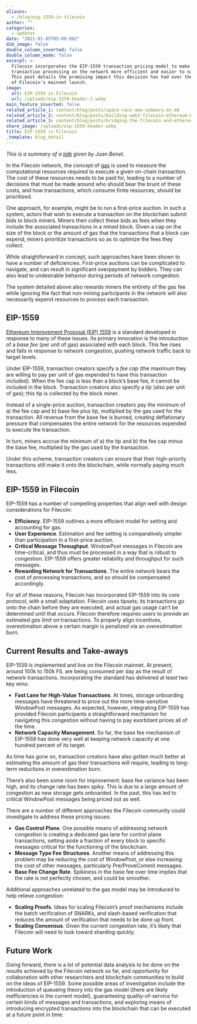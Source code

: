 ```yaml
---
aliases:
  - /blog/eip-1559-in-filecoin
author: ""
categories:
  - updates
date: "2021-01-05T05:00:00Z"
dim_image: false
double_column_inverted: false
double_column_mode: false
excerpt: >-
  Filecoin incorporates the EIP-1559 transaction pricing model to make
  transaction processing on the network more efficient and easier to navigate.
  This post details the promising impact this decision has had over the course
  of Filecoin's mainnet launch.
image:
  alt: EIP-1559 in Filecoin
  url: /uploads/eip-1559-header-1.webp
main_feature_inverted: false
related_article_1: content/blog/posts/space-race-ama-summary.en.md
related_article_2: content/blog/posts/building-web3-filecoin-ethereum-better-together.en.md
related_article_3: content/blog/posts/bridging-the-filecoin-and-ethereum-communities.en.md
share_image: /uploads/eip-1559-header.webp
title: EIP-1559 in Filecoin
_template: blog_detail
---
```


_This is a summary of a_ [_talk_](https://www.youtube.com/watch?v=ABhyJXxTnJY&feature=youtu.be) _given by Juan Benet._

In the Filecoin network, the concept of [gas](https://filecoin.io/blog/filecoin-features-gas-fees/) is used to measure the computational resources required to execute a given on-chain transaction. The cost of these resources needs to be paid for, leading to a number of decisions that must be made around who should bear the brunt of these costs, and how transactions, which consume finite resources, should be prioritized.

One approach, for example, might be to run a first-price auction. In such a system, actors that wish to execute a transaction on the blockchain submit bids to block miners. Miners then collect these bids as fees when they include the associated transactions in a mined block. Given a cap on the size of the block or the amount of gas that the transactions that a block can expend, miners prioritize transactions so as to optimize the fees they collect.

While straightforward in concept, such approaches have been shown to have a number of deficiencies. First-price auctions can be complicated to navigate, and can result in significant overpayment by bidders. They can also lead to undesirable behavior during periods of network congestion.

The system detailed above also rewards miners the entirety of the gas fee while ignoring the fact that non-mining participants in the network will also necessarily expend resources to process each transaction.

## EIP-1559

[Ethereum Improvement Proposal (EIP) 1559](https://github.com/ethereum/EIPs/blob/master/EIPS/eip-1559.md) is a standard developed in response to many of these issues. Its primary innovation is the introduction of a _base fee_ (per unit of gas) associated with each block. This fee rises and falls in response to network congestion, pushing network traffic back to target levels.

Under EIP-1559, transaction creators specify a _fee cap_ (the maximum they are willing to pay per unit of gas expended to have this transaction included). When the fee cap is less than a block’s base fee, it cannot be included in the block. Transaction creators also specify a _tip_ (also per unit of gas); this tip is collected by the block miner.

Instead of a single-price auction, transaction creators pay the minimum of a) the fee cap and b) base fee plus tip, multiplied by the gas used for the transaction. All revenue from the base fee is burned, creating deflationary pressure that compensates the entire network for the resources expended to execute the transaction.

In turn, miners accrue the minimum of a) the tip and b) the fee cap minus the base fee, multiplied by the gas used by the transaction.

Under this scheme, transaction creators can ensure that their high-priority transactions still make it onto the blockchain, while normally paying much less.

## EIP-1559 in Filecoin

EIP-1559 has a number of compelling properties that align well with design considerations for Filecoin:

- **Efficiency**. EIP-1559 outlines a more efficient model for setting and accounting for gas.
- **User Experience**. Estimation and fee setting is comparatively simpler than participation in a first-price auction.
- **Critical Message Throughput**. WindowPost messages in Filecoin are time-critical, and thus must be processed in a way that is robust to congestion. EIP-1559 offers greater reliability and throughput for such messages.
- **Rewarding Network for Transactions**. The entire network bears the cost of processing transactions, and so should be compensated accordingly.

For all of these reasons, Filecoin has incorporated EIP-1559 into its core protocol, with a small adaptation. Filecoin uses tipsets; its transactions go onto the chain before they are executed, and actual gas usage can’t be determined until that occurs. Filecoin therefore requires users to provide an estimated _gas limit_ on transactions. To properly align incentives, overestimation above a certain margin is penalized via an _overestimation burn_.

## Current Results and Take-aways

EIP-1559 is implemented and live on the Filecoin mainnet. At present, around 100k to 150k FIL are being consumed per day as the result of network transactions. Incorporating the standard has delivered at least two key wins:

- **Fast Lane for High-Value Transactions**. At times, storage onboarding messages have threatened to price out the more time-sensitive WindowPost messages. As expected, however, integrating EIP-1559 has provided Filecoin participants a straightforward mechanism for navigating this congestion without having to pay exorbitant prices all of the time.
- **Network Capacity Management**. So far, the base fee mechanism of EIP-1559 has done very well at keeping network capacity at one hundred percent of its target.

As time has gone on, transaction creators have also gotten much better at estimating the amount of gas their transactions will require, leading to long-term reductions in overestimation burn.

There’s also been some room for improvement: base fee variance has been high, and its change rate has been spiky. This is due to a large amount of congestion as new storage gets onboarded. In the past, this has led to critical WindowPost messages being priced out as well.

There are a number of different approaches the Filecoin community could investigate to address these pricing issues:

- **Gas Control Plane**. One possible means of addressing network congestion is creating a dedicated gas lane for control plane transactions, setting aside a fraction of every block to specific messages critical for the functioning of the blockchain.
- **Message Type Fee Structures**. Another means of addressing this problem may be reducing the cost of WindowPost, or else increasing the cost of other messages, particularly Pre/ProveCommit messages.
- **Base Fee Change Rate**. Spikiness in the base fee over time implies that the rate is not perfectly chosen, and could be smoother.

Additional approaches unrelated to the gas model may be introduced to help relieve congestion:

- **Scaling Proofs**. Ideas for scaling Filecoin’s proof mechanisms include the batch verification of SNARKs, and slash-based verification that reduces the amount of verification that needs to be done up front.
- **Scaling Consensus**. Given the current congestion rate, it’s likely that Filecoin will need to look toward sharding quickly.

## Future Work

Going forward, there is a lot of potential data analysis to be done on the results achieved by the Filecoin network so far, and opportunity for collaboration with other researchers and blockchain communities to build on the ideas of EIP-1559. Some possible areas of investigation include the introduction of queueing theory into the gas model (there are likely inefficiencies in the current model), guaranteeing quality-of-service for certain kinds of messages and transactions, and exploring means of introducing encrypted transactions into the blockchain that can be executed at a future point in time.
